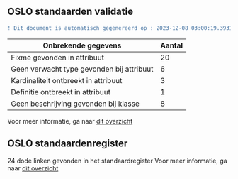 ## OSLO standaarden validatie
```diff
! Dit document is automatisch gegenereerd op : 2023-12-08 03:00:19.393195
```

| Onbrekende gegevens               | Aantal  |
| ----------------------------              | --------------------------  |
| Fixme gevonden in attribuut               | 20  |
| Geen verwacht type gevonden bij attribuut | 6  |
| Kardinaliteit ontbreekt in attribuut      | 3  |
| Definitie ontbreekt in attribuut          | 1  |
| Geen beschrijving gevonden bij klasse     | 8  |

Voor meer informatie, ga naar [dit overzicht](output/controle_applicatieprofiel.md)

## OSLO standaardenregister

24 dode linken gevonden in het standaardregister
Voor meer informatie, ga naar [dit overzicht](output/dead_links.md)
